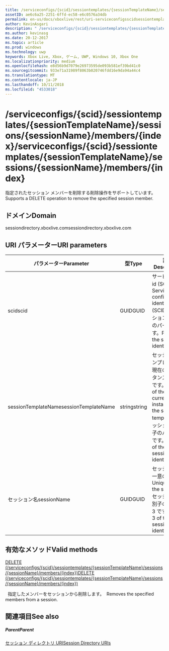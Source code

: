 ```yaml
---
title: /serviceconfigs/{scid}/sessiontemplates/{sessionTemplateName}/sessions/{sessionName}/members/{index}
assetID: ae6c6a25-2251-6ffd-ec58-e6c0576a34db
permalink: en-us/docs/xboxlive/rest/uri-serviceconfigsscidsessiontemplatessessiontemplatenamesessionnamemembersindex.html
author: KevinAsgari
description: " /serviceconfigs/{scid}/sessiontemplates/{sessionTemplateName}/sessions/{sessionName}/members/{index}"
ms.author: kevinasg
ms.date: 20-12-2017
ms.topic: article
ms.prod: windows
ms.technology: uwp
keywords: Xbox Live, Xbox, ゲーム, UWP, Windows 10, Xbox One
ms.localizationpriority: medium
ms.openlocfilehash: e8d56b9d7079e26973595de093b581ef39bd41c0
ms.sourcegitcommit: 933e71a31989f8063b020746fdd16e9da94a44c4
ms.translationtype: MT
ms.contentlocale: ja-JP
ms.lasthandoff: 10/11/2018
ms.locfileid: "4533018"
---
```

# <a name="serviceconfigsscidsessiontemplatessessiontemplatenamesessionssessionnamemembersindex"></a><span data-ttu-id="cc4a6-104">/serviceconfigs/{scid}/sessiontemplates/{sessionTemplateName}/sessions/{sessionName}/members/{index}</span><span class="sxs-lookup"><span data-stu-id="cc4a6-104">/serviceconfigs/{scid}/sessiontemplates/{sessionTemplateName}/sessions/{sessionName}/members/{index}</span></span>
<span data-ttu-id="cc4a6-105">指定されたセッション メンバーを削除する削除操作をサポートしています。</span><span class="sxs-lookup"><span data-stu-id="cc4a6-105">Supports a DELETE operation to remove the specified session member.</span></span>
<a id="ID4EO"></a>


## <a name="domain"></a><span data-ttu-id="cc4a6-106">ドメイン</span><span class="sxs-lookup"><span data-stu-id="cc4a6-106">Domain</span></span>
<span data-ttu-id="cc4a6-107">sessiondirectory.xboxlive.com</span><span class="sxs-lookup"><span data-stu-id="cc4a6-107">sessiondirectory.xboxlive.com</span></span>  
<a id="ID4ET"></a>


## <a name="uri-parameters"></a><span data-ttu-id="cc4a6-108">URI パラメーター</span><span class="sxs-lookup"><span data-stu-id="cc4a6-108">URI parameters</span></span>

| <span data-ttu-id="cc4a6-109">パラメーター</span><span class="sxs-lookup"><span data-stu-id="cc4a6-109">Parameter</span></span>| <span data-ttu-id="cc4a6-110">型</span><span class="sxs-lookup"><span data-stu-id="cc4a6-110">Type</span></span>| <span data-ttu-id="cc4a6-111">説明</span><span class="sxs-lookup"><span data-stu-id="cc4a6-111">Description</span></span>|
| --- | --- | --- |
| <span data-ttu-id="cc4a6-112">scid</span><span class="sxs-lookup"><span data-stu-id="cc4a6-112">scid</span></span>| <span data-ttu-id="cc4a6-113">GUID</span><span class="sxs-lookup"><span data-stu-id="cc4a6-113">GUID</span></span>| <span data-ttu-id="cc4a6-114">サービス構成 id (SCID)。</span><span class="sxs-lookup"><span data-stu-id="cc4a6-114">Service configuration identifier (SCID).</span></span> <span data-ttu-id="cc4a6-115">セッション識別子のパート 1 です。</span><span class="sxs-lookup"><span data-stu-id="cc4a6-115">Part 1 of the session identifier.</span></span>|
| <span data-ttu-id="cc4a6-116">sessionTemplateName</span><span class="sxs-lookup"><span data-stu-id="cc4a6-116">sessionTemplateName</span></span>| <span data-ttu-id="cc4a6-117">string</span><span class="sxs-lookup"><span data-stu-id="cc4a6-117">string</span></span>| <span data-ttu-id="cc4a6-118">セッション テンプレートの現在のインスタンスの名前です。</span><span class="sxs-lookup"><span data-stu-id="cc4a6-118">Name of the current instance of the session template.</span></span> <span data-ttu-id="cc4a6-119">セッション識別子のパート 2 です。</span><span class="sxs-lookup"><span data-stu-id="cc4a6-119">Part 2 of the session identifier.</span></span>|
| <span data-ttu-id="cc4a6-120">セッション名</span><span class="sxs-lookup"><span data-stu-id="cc4a6-120">sessionName</span></span>| <span data-ttu-id="cc4a6-121">GUID</span><span class="sxs-lookup"><span data-stu-id="cc4a6-121">GUID</span></span>| <span data-ttu-id="cc4a6-122">セッションの一意の ID。</span><span class="sxs-lookup"><span data-stu-id="cc4a6-122">Unique ID of the session.</span></span> <span data-ttu-id="cc4a6-123">セッション識別子のパート 3 です。</span><span class="sxs-lookup"><span data-stu-id="cc4a6-123">Part 3 of the session identifier.</span></span>|

<a id="ID4EDC"></a>


## <a name="valid-methods"></a><span data-ttu-id="cc4a6-124">有効なメソッド</span><span class="sxs-lookup"><span data-stu-id="cc4a6-124">Valid methods</span></span>

[<span data-ttu-id="cc4a6-125">DELETE (/serviceconfigs/{scid}/sessiontemplates/{sessionTemplateName}/sessions/{sessionName}/members/{index})</span><span class="sxs-lookup"><span data-stu-id="cc4a6-125">DELETE (/serviceconfigs/{scid}/sessiontemplates/{sessionTemplateName}/sessions/{sessionName}/members/{index})</span></span>](uri-serviceconfigsscidsessiontemplatessessiontemplatenamesessionnamemembersindexdelete.md)

<span data-ttu-id="cc4a6-126">&nbsp;&nbsp;指定したメンバーをセッションから削除します。</span><span class="sxs-lookup"><span data-stu-id="cc4a6-126">&nbsp;&nbsp;Removes the specified members from a session.</span></span>

<a id="ID4ENC"></a>


## <a name="see-also"></a><span data-ttu-id="cc4a6-127">関連項目</span><span class="sxs-lookup"><span data-stu-id="cc4a6-127">See also</span></span>

<a id="ID4EPC"></a>


##### <a name="parent"></a><span data-ttu-id="cc4a6-128">Parent</span><span class="sxs-lookup"><span data-stu-id="cc4a6-128">Parent</span></span>

[<span data-ttu-id="cc4a6-129">セッション ディレクトリ URI</span><span class="sxs-lookup"><span data-stu-id="cc4a6-129">Session Directory URIs</span></span>](atoc-reference-sessiondirectory.md)
